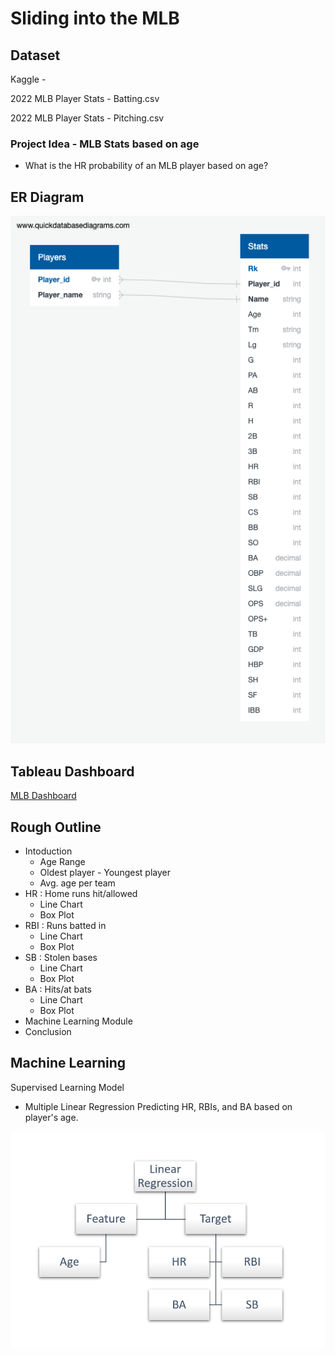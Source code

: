 # Sliding into the MLB

## Dataset
Kaggle - 

2022 MLB Player Stats - Batting.csv

2022 MLB Player Stats - Pitching.csv


### Project Idea - MLB Stats based on age
- What is the HR probability of an MLB player based on age?

## ER Diagram
![](https://github.com/LeishMarrero/SlidingIntoTheMLB/blob/main/Project_Images/QuickDBD-export.png)

## Tableau Dashboard
[MLB Dashboard](https://public.tableau.com/views/MLBProject_16831646424700/SBonMap?:language=en-US&publish=yes&:display_count=n&:origin=viz_share_link)

## Rough Outline
- Intoduction
  - Age Range
  - Oldest player - Youngest player
  - Avg. age per team
- HR : Home runs hit/allowed
  - Line Chart
  - Box Plot
- RBI : Runs batted in
  - Line Chart
  - Box Plot
- SB : Stolen bases
  - Line Chart
  - Box Plot
- BA : Hits/at bats
  - Line Chart
  - Box Plot
- Machine Learning Module
- Conclusion

## Machine Learning
Supervised Learning Model
- Multiple Linear Regression
Predicting HR, RBIs, and BA based on player's age.

![PaperModel](Project_Images/PaperModel.png)
